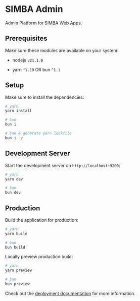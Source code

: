 # SIMBA Admin

Admin Platform for SIMBA Web Apps.

## Prerequisites

Make sure these modules are available on your system:

- nodejs `v21.1.0`

- yarn `^1.19` OR bun `^1.1`

## Setup

Make sure to install the dependencies:

```bash
# yarn
yarn install

# bun
bun i

# bun & generate yarn lockfile
bun i -y
```

## Development Server

Start the development server on `http://localhost:9200`:

```bash
# yarn
yarn dev

# bun
bun dev
```

## Production

Build the application for production:

```bash
# yarn
yarn build

# bun
bun build
```

Locally preview production build:

```bash
# yarn
yarn preview

# bun
bun preview
```

Check out the [deployment documentation](https://nuxt.com/docs/getting-started/deployment) for more information.

